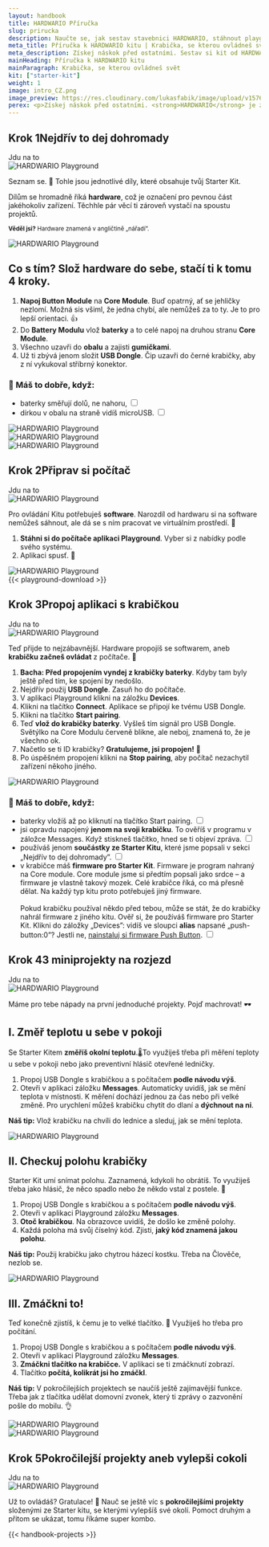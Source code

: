 ```yaml
---
layout: handbook
title: HARDWARIO Příručka
slug: prirucka
description: Naučte se, jak sestav stavebnici HARDWARIO, stáhnout playground a vytvořit vlastní IoT projekt.
meta_title: Příručka k HARDWARIO kitu | Krabička, se kterou ovládneš svět
meta_description: Získej náskok před ostatními. Sestav si kit od HARDWARIO a vytvoř svůj vlastní IoT projekt. Máme příručku a rady pro budoucí digitální borce.
mainHeading: Příručka k HARDWARIO kitu
mainParagraph: Krabička, se kterou ovládneš svět
kit: ["starter-kit"]
weight: 1
image: intro_CZ.png
image_preview: https://res.cloudinary.com/lukasfabik/image/upload/v1576055326/blog/bigclown-renamed-hardwario/hardwario.jpg
perex: <p>Získej náskok před ostatními. <strong>HARDWARIO</strong> je zábavný nástroj, se kterým pochopíš a navrhneš <strong>internet věcí</strong> (IoT). To znamená, že ze všeho, třeba i ze svojí židle, vytvoříš chytré zařízení a <strong>propojíš ho se svým počítačem nebo mobilem</strong>. Díky tomu začneš digitálně vylepšovat svůj domov, třídu a klidně i celé město a svět.</p><p>Základní sadou pro začátek je <strong>Starter Kit</strong>, ale časem ho můžeš vylepšit o rozšiřující kity. Podívej se, jak postavíš své první chytré zařízení a jak vytvoříš projekty, kterými ohromíš kámoše, rodinu i nás. 👌</p>
---
```

<div class="collapsor__item">
<div class="collapsor__header">
<div class="row">
<div class = "col-md-6 align-self-center">
<h2><span>Krok 1</span>Nejdřív to dej dohromady</h2>
<span class = "font-red font-font2 font-weight-bold font-15 text-decoration-underline">Jdu na to</span>
</div>
<div class = "col-md-6 align-self-center">
<img src="/_assets/images/starter-kit/2-ilustrace-devce-sestavuje-KIT-korektura.png" alt="HARDWARIO Playground" style = "max-width:100%">
</div>
</div>
</div>

<div class="collapsor__body">
<div class="row">
<div class = "col-md-6 align-self-center">
<div class = "handbook__perex">
<p>Seznam se. 👋 Tohle jsou jednotlivé díly, které obsahuje tvůj Starter Kit.</p>
</div>
<p>Dílům se hromadně říká <strong>hardware</strong>, což je označení pro pevnou část jakéhokoliv zařízení. Těchhle pár věcí ti zároveň vystačí na spoustu projektů.</p>
<p><small><strong>Věděl jsi?</strong> Hardware znamená v angličtině „nářadí”.</small></p>
</div>
<div class = "col-md-6 align-self-center">
<img src="/_assets/images/starter-kit/3-infografika-dily-kitu.png" alt="HARDWARIO Playground" style = "max-width:100%">
</div>
</div>

<div class="row">
<div class = "col-12">
<h2 class = "handbook__title">Co s tím? Slož hardware do sebe, stačí ti k tomu 4 kroky.</h2>
</div>
<div class = "col-md-6 align-self-center">
<ol>
<li><strong>Napoj Button Module</strong> na <strong>Core Module</strong>. Buď opatrný, ať se jehličky nezlomí. Možná sis všiml, že jedna chybí, ale nemůžeš za to ty. Je to pro lepší orientaci. 👍</li>
<li>Do <strong>Battery Modulu</strong> vlož <strong>baterky</strong> a to celé napoj na druhou stranu <strong>Core Module</strong>.</li>
<li>Všechno uzavři do <strong>obalu</strong> a zajisti <strong>gumičkami</strong>.</li>
<li>Už ti zbývá jenom složit <strong>USB Dongle</strong>. Čip uzavři do černé krabičky, aby z ní vykukoval stříbrný konektor.</li>
</ol>

<h3>🙌 Máš to dobře, když:</h3>
<ul class = "checklist">
<li>
<label class="checkbox">baterky směřují dolů, ne nahoru,
<input type="checkbox">
<span class="checkmark"></span>
</label>
</li>
<li>
<label class="checkbox">dírkou v obalu na straně vidíš microUSB.
<input type="checkbox">
<span class="checkmark"></span>
</label>
</li>
</ul>
</div>
<div class = "col-md-6 align-self-center">
<img src="/_assets/images/starter-kit/skladacka.gif" alt="HARDWARIO Playground" style = "max-width:100%">
</div>

<div class = "col-md-6 align-self-center">
<img src="/_assets/images/starter-kit/mas-to-dobre-1.jpg" alt="HARDWARIO Playground" style = "max-width:100%">
</div>
<div class = "col-md-6 align-self-center">
<img src="/_assets/images/starter-kit/mas-to-dobre-2.jpg" alt="HARDWARIO Playground" style = "max-width:100%">
</div>
</div>
</div>
</div>


<div class="collapsor__item">
<div class="collapsor__header">
<div class="row">
<div class = "col-md-6 align-self-center">
<h2><span>Krok 2</span>Připrav si počítač</h2>
<span class = "font-red font-font2 font-weight-bold font-15 text-decoration-underline">Jdu na to</span>
</div>
<div class = "col-md-6 align-self-center">
<img src="/_assets/images/starter-kit/4-ilustrace-kluk-u-PC-s-KITem.png" alt="HARDWARIO Playground" style = "max-width:100%">
</div>
</div>

</div>

<div class="collapsor__body">
<div class="row">
<div class = "col-md-6 align-self-center ">
<div class = "handbook__perex">
<p>Pro ovládání Kitu potřebuješ <strong>software</strong>. Narozdíl od hardwaru si na software nemůžeš sáhnout, ale dá se s ním pracovat ve virtuálním prostředí. 🤖</p>
</div>
<ol>
<li><strong>Stáhni si do počítače aplikaci Playground</strong>. Vyber si z nabídky podle svého systému.</li>
<li>Aplikaci spusť. 🚀</li>
</ol>
</div>
<div class = "col-md-6 align-self-center text-center">
<img src="/_assets/images/starter-kit/gif-ikonka-playground.gif" alt="HARDWARIO Playground" style = "max-width:100%">
</div>
<div class = "col-md-8 text-left">
{{< playground-download >}}
</div>
</div>

</div>
</div>

<div class="collapsor__item">
<div class="collapsor__header">
<div class="row">
<div class = "col-md-6 align-self-center">
<h2><span>Krok 3</span>Propoj aplikaci s krabičkou</h2>
<span class = "font-red font-font2 font-weight-bold font-15 text-decoration-underline">Jdu na to</span>
</div>
<div class = "col-md-6 align-self-center">
<img src="/_assets/images/starter-kit/5-ilustrace-kluk-zapojuje-Dongle.png" alt="HARDWARIO Playground" style = "max-width:100%">
</div>
</div>

</div>

<div class="collapsor__body">
<div class="row justify-content-center">
<div class = "col-md-8 text-center">
<div class = "handbook__perex">
<p>Teď přijde to nejzábavnější. Hardware propojíš se softwarem, aneb <strong>krabičku začneš ovládat</strong> z počítače. 🤘</p>
</div>
</div>
</div>
<div class="row">
<div class = "col-md-6">
<ol>
<li><strong>Bacha: Před propojením vyndej z krabičky baterky</strong>. Kdyby tam byly ještě před tím, ke spojení by nedošlo.</li>
<li>Nejdřív použij <strong>USB Dongle</strong>. Zasuň ho do počítače.</li>
<li>V aplikaci Playground klikni na záložku <strong>Devices</strong>.</li>
<li>Klikni na tlačítko <strong>Connect</strong>. Aplikace se připojí ke tvému USB Dongle.</li>
<li>Klikni na tlačítko <strong>Start pairing</strong>.</li>
<li>Teď <strong>vlož do krabičky baterky</strong>. Vyšleš tím signál pro USB Dongle. Světýlko na Core Modulu červeně blikne, ale neboj, znamená to, že je všechno ok.</li>
<li>Načetlo se ti ID krabičky? <strong>Gratulujeme, jsi propojen!</strong> 👏</li>
<li>Po úspěšném propojení klikni na <strong>Stop pairing</strong>, aby počítač nezachytil zařízení někoho jiného.</li>
</ol>
</div>
<div class = "col-md-6">
<img src="/_assets/images/starter-kit/connect-gif.gif" alt="HARDWARIO Playground" style = "max-width:100%">
</div>
</div>
<div class="row">
<div class = "col-md-8">
<h3>🙌 Máš to dobře, když:</h3>
<ul class = "checklist">
<li>
<label class="checkbox">baterky vložíš až po kliknutí na tlačítko Start pairing.
<input type="checkbox">
<span class="checkmark"></span>
</label>
</li>
<li>
<label class="checkbox">jsi opravdu napojený <strong>jenom na svoji krabičku</strong>. To ověříš v programu v záložce Messages. Když stiskneš tlačítko, hned se ti objeví zpráva.
<input type="checkbox">
<span class="checkmark"></span>
</label>
</li>
<li>
<label class="checkbox">používáš jenom <strong>součástky ze Starter Kitu</strong>, které jsme popsali v sekci  „Nejdřív to dej dohromady”.
<input type="checkbox">
<span class="checkmark"></span>
</label>
</li>
<li>
<label class="checkbox">v krabičce máš <strong>firmware pro Starter Kit</strong>. Firmware je program nahraný na Core module. Core module jsme si předtím popsali jako srdce – a firmware je vlastně takový mozek. Celé krabičce říká, co má přesně dělat. Na každý typ kitu proto potřebuješ jiný firmware.<br/><br/>
Pokud krabičku používal někdo před tebou, může se stát, že do krabičky nahrál firmware z jiného kitu. Ověř si, že používáš firmware pro Starter Kit. Klikni do záložky „Devices”: vidíš ve sloupci <strong>alias</strong> napsané „push-button:0”? Jestli ne, <a href = "/cs/academy/jak-nahrat-firmware/">nainstaluj si firmware Push Button</a>.
<input type="checkbox">
<span class="checkmark"></span>
</label>
</li>
</ul>
</div>
</div>
</div>
</div>


<div class="collapsor__item">
<div class="collapsor__header">
<div class="row">
<div class = "col-md-6 align-self-center">
<h2><span>Krok 4</span>3 miniprojekty na rozjezd</h2>
<span class = "font-red font-font2 font-weight-bold font-15 text-decoration-underline">Jdu na to</span>
</div>
<div class = "col-md-6 align-self-center">
<img src="/_assets/images/starter-kit/6-ilustrace-devce-meri-teplotu.png" alt="HARDWARIO Playground" style = "max-width:100%">
</div>
</div>

</div>

<div class="collapsor__body">
<div class="row justify-content-center">
<div class = "col-md-9 handbook__perex text-center">
<p>Máme pro tebe nápady na první jednoduché projekty. Pojď machrovat! 🕶️</p>
</div>
</div>
<div class="row">
<div class = "col-12">
<h2 class = "handbook__title">I. Změř teplotu u sebe v pokoji</h2>
</div>
<div class = "col-md-6">

<p>Se Starter Kitem <strong>změříš okolní teplotu</strong>.🌡To využiješ třeba při měření teploty u sebe v pokoji nebo jako preventivní hlásič otevřené ledničky.</p>

<ol>
<li>Propoj USB Dongle s krabičkou a s počítačem <strong>podle návodu výš</strong>.</li>
<li>Otevři v aplikaci záložku <strong>Messages</strong>. Automaticky uvidíš, jak se mění teplota v místnosti. K měření dochází jednou za čas nebo při velké změně. Pro urychlení můžeš krabičku chytit do dlaní a <strong>dýchnout na ni</strong>.</li>
</ol>
<p><strong>Náš tip:</strong> Vlož krabičku na chvíli do lednice a sleduj, jak se mění teplota.</p>

</div>
<div class = "col-md-6">
<img src="/_assets/images/starter-kit/mereni-dechu.png" alt="HARDWARIO Playground" style = "max-width:100%">
</div>
</div>

<div class="row">
<div class = "col-12 ">
<h2 class = "handbook__title">II. Checkuj polohu krabičky</h2>
</div>
<div class = "col-md-6">
<p>Starter Kit umí snímat polohu. Zaznamená, kdykoli ho obrátíš. To využiješ třeba jako hlásič, že něco spadlo nebo že někdo vstal z postele. 🖖</p>
<ol>
<li>Propoj USB Dongle s krabičkou a s počítačem <strong>podle návodu výš</strong>.</li>
<li>Otevři v aplikaci Playground záložku <strong>Messages</strong>.</li>
<li><strong>Otoč krabičkou</strong>. Na obrazovce uvidíš, že došlo ke změně polohy.</li>
<li>Každá poloha má svůj číselný kód. Zjisti, <strong>jaký kód znamená jakou polohu</strong>.</li>
</ol>
<p><strong>Náš tip:</strong> Použij krabičku jako chytrou házecí kostku. Třeba na Člověče, nezlob se.</p>
</div>
<div class = "col-md-6">
<img src="/_assets/images/starter-kit/zmena-polohy.png" alt="HARDWARIO Playground" style = "max-width:100%">
</div>
</div>

<div class="row">
<div class = "col-12">
<h2 class = "handbook__title">III. Zmáčkni to!</h2>
</div>
<div class = "col-md-6">
<p>Teď konečně zjistíš, k čemu je to velké tlačítko. 🤔 Využiješ ho třeba pro počítání.</p>
<ol>
<li>Propoj USB Dongle s krabičkou a s počítačem <strong>podle návodu výš</strong>.</li>
<li>Otevři v aplikaci Playground záložku <strong>Messages</strong>.</li>
<li><strong>Zmáčkni tlačítko na krabičce.</strong> V aplikaci se ti zmáčknutí zobrazí. </li>
<li>Tlačítko <strong>počítá, kolikrát jsi ho zmáčkl</strong>.</li>
</ol>
<p><strong>Náš tip:</strong> V pokročilejších projektech se naučíš ještě zajímavější funkce. Třeba jak z tlačítka udělat domovní zvonek, který ti zprávy o zazvonění pošle do mobilu. 👌</p>

</div>
<div class = "col-md-6">
<img src="/_assets/images/starter-kit/pocitani-akce.png" alt="HARDWARIO Playground" style = "max-width:100%">
</div>
</div>

<div class="row justify-content-center">
<div class = "col-md-8">
<img src="/_assets/images/starter-kit/9-komiks.png" alt="HARDWARIO Playground" style = "max-width:100%">
</div>
</div>
</div>
</div>

<div class="collapsor__item">
<div class="collapsor__header">
<div class="row">
<div class = "col-md-6 align-self-center">
<h2><span>Krok 5</span>Pokročilejší projekty aneb vylepši cokoli</h2>
<span class = "font-red font-font2 font-weight-bold font-15 text-decoration-underline">Jdu na to</span>
</div>
<div class = "col-md-6 align-self-center">
<img src="/_assets/images/starter-kit/7-ilustrace-kluk-sestavuje-zvonek.png" alt="HARDWARIO Playground" style = "max-width:100%">
</div>
</div>

</div>

<div class="collapsor__body">
<div class="row justify-content-center">
<div class = "col-md-8 handbook__perex text-center">
<p>Už to ovládáš? Gratulace! 👏 Nauč se ještě víc s <strong>pokročilejšími projekty</strong> složenými ze Starter kitu, se kterými vylepšíš své okolí. Pomoct druhým a přitom se ukázat, tomu říkáme super kombo.</p>
</div>
</div>

{{< handbook-projects >}}
</div>
</div>
